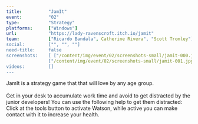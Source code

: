 ```yaml
---
title:          "JamIt"
event:          "02"
type:           "Strategy"
platforms:      ["Windows"]
url:            "https://lady-ravenscroft.itch.io/jamit" 
team:           ["Ricardo Bandala", Catherine Rivera", "Scott Tromley"]
social:         ["", "", ""]
need-title:     false
screenshots:    [ ["/content/img/event/02/screenshots-small/jamit-000.jpg", "/content/img/event/02/screenshots/jamit-000.jpg"],
                ["/content/img/event/02/screenshots-small/jamit-001.jpg", "/content/img/event/02/screenshots/jamit-001.jpg"] ]
videos:         []
---
```

JamIt is a strategy game that that will love by any age group.<br /><br />Get in your desk to accumulate work time and avoid to get distracted by the junior developers! You can use the following help to get them distracted: Click at the tools button to activate Watson, while active you can make contact with it to increase your health.